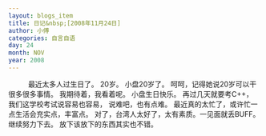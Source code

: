 ```yaml
---
layout: blogs_item
title: 日记&nbsp;[2008年11月24日]
author: 小傅
categories: 自言自语
day: 24
month: NOV
year: 2008
---
```




&nbsp;
&nbsp;
&nbsp;
&nbsp;
&nbsp;
最近太多人过生日了。
20岁。
小盘20岁了。
呵呵，记得她说20岁可以干很多很多事情。
我期待着，我看着呢。
小盘生日快乐。
再过几天就要考C++，
我们这学校考试说容易也容易，
说难吧，也有点难。
最近真的太忙了，或许忙一点生活会充实点，丰富点。
对了，台湾人太好了，太有素质。一见面就丢BUFF。
继续努力下去。
放下该放下的东西其实也不错。


